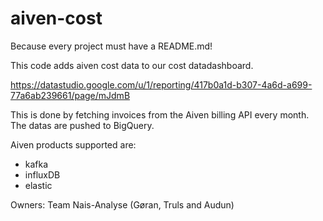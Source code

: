 # aiven-cost

Because every project must have a README.md!

This code adds aiven cost data to our cost datadashboard.

https://datastudio.google.com/u/1/reporting/417b0a1d-b307-4a6d-a699-77a6ab239661/page/mJdmB

This is done by fetching invoices from the Aiven billing API every month. The datas are pushed to BigQuery.

Aiven products supported are: 
- kafka
- influxDB
- elastic

Owners:
 Team Nais-Analyse (Gøran, Truls and Audun)
